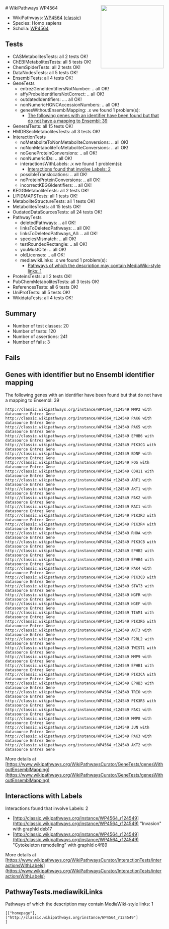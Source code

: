 <img style="float: right; width: 200px" src="https://upload.wikimedia.org/wikipedia/commons/thumb/8/83/Wplogo_with_text_500.png/640px-Wplogo_with_text_500.png" />
# WikiPathways WP4564

* WikiPathways: [WP4564](https://wikipathways.org/pathways/WP4564) ([classic](https://classic.wikipathways.org/instance/WP4564))
* Species: Homo sapiens
* Scholia: [WP4564](https://scholia.toolforge.org/wikipathways/WP4564)
## Tests
* CASMetabolitesTests: all 2 tests OK!
* ChEBIMetabolitesTests: all 5 tests OK!
* ChemSpiderTests: all 2 tests OK!
* DataNodesTests: all 5 tests OK!
* EnsemblTests: all 4 tests OK!
* GeneTests
    * entrezGeneIdentifiersNotNumber: .. all OK!
    * affyProbeIdentifiersNotCorrect: .. all OK!
    * outdatedIdentifiers: .... all OK!
    * nonNumericHGNCAccessionNumbers: .. all OK!
    * genesWithoutEnsemblMapping: .x we found 1 problem(s):
        * [The following genes with an identifier have been found but that do not have a mapping to Ensembl: 39](#c4e54354)
* GeneralTests: all 15 tests OK!
* HMDBSecMetabolitesTests: all 3 tests OK!
* InteractionTests
    * noMetaboliteToNonMetaboliteConversions: .. all OK!
    * noNonMetaboliteToMetaboliteConversions: .. all OK!
    * noGeneProteinConversions: .. all OK!
    * nonNumericIDs: .. all OK!
    * interactionsWithLabels: .x we found 1 problem(s):
        * [Interactions found that involve Labels: 2](#630d2679)
    * possibleTranslocations: .. all OK!
    * noProteinProteinConversions: .. all OK!
    * incorrectKEGGIdentifiers: .. all OK!
* KEGGMetaboliteTests: all 2 tests OK!
* LIPIDMAPSTests: all 1 tests OK!
* MetaboliteStructureTests: all 1 tests OK!
* MetabolitesTests: all 15 tests OK!
* OudatedDataSourcesTests: all 24 tests OK!
* PathwayTests
    * deletedPathways: .. all OK!
    * linksToDeletedPathways: .. all OK!
    * linksToDeletedPathways_All: .. all OK!
    * speciesMismatch: .. all OK!
    * testRoundedRectangle: .. all OK!
    * youMustCite: .. all OK!
    * oldLicenses: .. all OK!
    * mediawikiLinks: .x we found 1 problem(s):
        * [Pathways of which the description may contain MediaWiki-style links: 1](#da69cf45)
* ProteinsTests: all 2 tests OK!
* PubChemMetabolitesTests: all 3 tests OK!
* ReferencesTests: all 6 tests OK!
* UniProtTests: all 5 tests OK!
* WikidataTests: all 4 tests OK!


## Summary

* Number of test classes: 20
* Number of tests: 120
* Number of assertions: 241
* Number of fails: 3

## Fails

<a name="c4e54354" />

## Genes with identifier but no Ensembl identifier mapping

The following genes with an identifier have been found but that do not have a mapping to Ensembl: 39
```
http://classic.wikipathways.org/instance/WP4564_r124549 MMP2 with datasource Entrez Gene
http://classic.wikipathways.org/instance/WP4564_r124549 PAK6 with datasource Entrez Gene
http://classic.wikipathways.org/instance/WP4564_r124549 PAK5 with datasource Entrez Gene
http://classic.wikipathways.org/instance/WP4564_r124549 EPHB6 with datasource Entrez Gene
http://classic.wikipathways.org/instance/WP4564_r124549 PIK3CG with datasource Entrez Gene
http://classic.wikipathways.org/instance/WP4564_r124549 BDNF with datasource Entrez Gene
http://classic.wikipathways.org/instance/WP4564_r124549 FOS with datasource Entrez Gene
http://classic.wikipathways.org/instance/WP4564_r124549 CDH11 with datasource Entrez Gene
http://classic.wikipathways.org/instance/WP4564_r124549 ARF1 with datasource Entrez Gene
http://classic.wikipathways.org/instance/WP4564_r124549 AKT1 with datasource Entrez Gene
http://classic.wikipathways.org/instance/WP4564_r124549 PAK2 with datasource Entrez Gene
http://classic.wikipathways.org/instance/WP4564_r124549 RAC1 with datasource Entrez Gene
http://classic.wikipathways.org/instance/WP4564_r124549 PIK3R3 with datasource Entrez Gene
http://classic.wikipathways.org/instance/WP4564_r124549 PIK3R4 with datasource Entrez Gene
http://classic.wikipathways.org/instance/WP4564_r124549 RHOA with datasource Entrez Gene
http://classic.wikipathways.org/instance/WP4564_r124549 PIK3CB with datasource Entrez Gene
http://classic.wikipathways.org/instance/WP4564_r124549 EPHB2 with datasource Entrez Gene
http://classic.wikipathways.org/instance/WP4564_r124549 EPHB4 with datasource Entrez Gene
http://classic.wikipathways.org/instance/WP4564_r124549 PAK4 with datasource Entrez Gene
http://classic.wikipathways.org/instance/WP4564_r124549 PIK3CD with datasource Entrez Gene
http://classic.wikipathways.org/instance/WP4564_r124549 STAT3 with datasource Entrez Gene
http://classic.wikipathways.org/instance/WP4564_r124549 NGFR with datasource Entrez Gene
http://classic.wikipathways.org/instance/WP4564_r124549 NGEF with datasource Entrez Gene
http://classic.wikipathways.org/instance/WP4564_r124549 TIAM1 with datasource Entrez Gene
http://classic.wikipathways.org/instance/WP4564_r124549 PIK3R6 with datasource Entrez Gene
http://classic.wikipathways.org/instance/WP4564_r124549 AKT3 with datasource Entrez Gene
http://classic.wikipathways.org/instance/WP4564_r124549 F2RL2 with datasource Entrez Gene
http://classic.wikipathways.org/instance/WP4564_r124549 TWIST1 with datasource Entrez Gene
http://classic.wikipathways.org/instance/WP4564_r124549 MMP9 with datasource Entrez Gene
http://classic.wikipathways.org/instance/WP4564_r124549 EPHB1 with datasource Entrez Gene
http://classic.wikipathways.org/instance/WP4564_r124549 PIK3CA with datasource Entrez Gene
http://classic.wikipathways.org/instance/WP4564_r124549 EPHB3 with datasource Entrez Gene
http://classic.wikipathways.org/instance/WP4564_r124549 TRIO with datasource Entrez Gene
http://classic.wikipathways.org/instance/WP4564_r124549 PIK3R5 with datasource Entrez Gene
http://classic.wikipathways.org/instance/WP4564_r124549 PAK1 with datasource Entrez Gene
http://classic.wikipathways.org/instance/WP4564_r124549 MMP8 with datasource Entrez Gene
http://classic.wikipathways.org/instance/WP4564_r124549 JUN with datasource Entrez Gene
http://classic.wikipathways.org/instance/WP4564_r124549 PAK3 with datasource Entrez Gene
http://classic.wikipathways.org/instance/WP4564_r124549 AKT2 with datasource Entrez Gene
```

More details at [https://www.wikipathways.org/WikiPathwaysCurator/GeneTests/genesWithoutEnsemblMapping](https://www.wikipathways.org/WikiPathwaysCurator/GeneTests/genesWithoutEnsemblMapping)

<a name="630d2679" />

## Interactions with Labels

Interactions found that involve Labels: 2

* [http://classic.wikipathways.org/instance/WP4564_r124549](http://classic.wikipathways.org/instance/WP4564_r124549) "Invasion" with graphId deb17
* [http://classic.wikipathways.org/instance/WP4564_r124549](http://classic.wikipathways.org/instance/WP4564_r124549) "Cytokeleton
remodeling" with graphId c4f89


More details at [https://www.wikipathways.org/WikiPathwaysCurator/InteractionTests/interactionsWithLabels](https://www.wikipathways.org/WikiPathwaysCurator/InteractionTests/interactionsWithLabels)

<a name="da69cf45" />

## PathwayTests.mediawikiLinks

Pathways of which the description may contain MediaWiki-style links: 1
```
[["homepage"],
["http://classic.wikipathways.org/instance/WP4564_r124549"]
]
```

